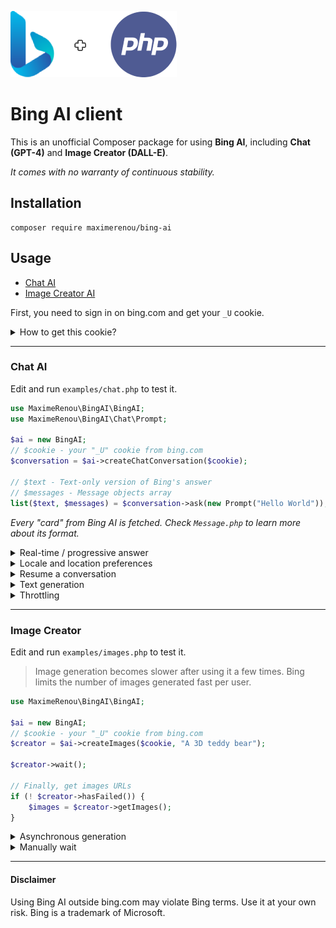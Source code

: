 ![Bing + PHP](logo.png)

# Bing AI client

This is an unofficial Composer package for using **Bing AI**, including **Chat (GPT-4)** and **Image Creator (DALL-E)**.

_It comes with no warranty of continuous stability._

## Installation

    composer require maximerenou/bing-ai

## Usage

- [Chat AI](#chat-ai)
- [Image Creator AI](#image-creator)

First, you need to sign in on bing.com and get your `_U` cookie.

<details>
  <summary>How to get this cookie?</summary>

1. Navigate to bing.com
2. Sign in using your Microsoft account
3. Back on bing.com, right-click and select "Inspect" - the browser console appears
4. Go to "Application" tab
5. Select "Cookies" > "https://www.bing.com" in the sidebar
6. Search for "_U" cookie
7. Copy its content

</details> 

---------------------------------------

### Chat AI

Edit and run `examples/chat.php` to test it.

```php
use MaximeRenou\BingAI\BingAI;
use MaximeRenou\BingAI\Chat\Prompt;

$ai = new BingAI;
// $cookie - your "_U" cookie from bing.com
$conversation = $ai->createChatConversation($cookie);

// $text - Text-only version of Bing's answer
// $messages - Message objects array
list($text, $messages) = $conversation->ask(new Prompt("Hello World"));
```

_Every "card" from Bing AI is fetched. Check `Message.php` to learn more about its format._

<details>
  <summary>Real-time / progressive answer</summary>

You may pass a function as second argument to get real-time progression:

```php
// $text - Incomplete text version
// $messages - Incomplete messages fleet
list($final_text, $final_messages) = $conversation->ask($prompt, function ($text, $messages) {
    echo $text;
});
```

</details> 

<details>
  <summary>Locale and location preferences</summary>

```php
$conversation = $ai->createChatConversation($cookie)
    ->withLocation($latitude, $longitude, $radius) // Optional
    ->withPreferences('fr-FR', 'fr-FR', 'FR'); // Optional
```

</details> 

<details>
  <summary>Resume a conversation</summary>  

If you want to resume a previous conversation, you can retrieve its identifiers:

```php
// Get current identifiers
$identifiers = $conversation->getIdentifiers();

// ...
// Resume conversation with $identifiers parameter, and number of previous questions
$conversation = $ai->createChatConversation($cookie, $identifiers, 1);
```

</details> 

<details>
  <summary>Text generation</summary>

```php
$subject = "Internet memes";
$tone = 'funny';
$type = 'blog post';
$length = 'short';

$prompt = new Prompt("Please write a *$length* *$type* in a *$tone* style about `$subject`. Please wrap the $type in a markdown codeblock.");

$conversation->ask($prompt->withoutCache(), ...)
```

> To prevent answers like "I have already written \[...]", you can disable cache for your prompt with `withoutCache()`.

</details>

<details>
  <summary>Throttling</summary>

Bing is limiting messages count per conversations. You can monitor it by calling `getRemainingMessages()` after every interaction.

```php
$remaining = $conversation->getRemainingMessages();

if ($remaining === 0) {
    // You reached the limit
}
```

</details>

---------------------------------------

### Image Creator

Edit and run `examples/images.php` to test it.

> Image generation becomes slower after using it a few times. Bing limits the number of images generated fast per user.

```php
use MaximeRenou\BingAI\BingAI;

$ai = new BingAI;
// $cookie - your "_U" cookie from bing.com
$creator = $ai->createImages($cookie, "A 3D teddy bear");

$creator->wait();

// Finally, get images URLs
if (! $creator->hasFailed()) {
    $images = $creator->getImages();
}
```

<details>
  <summary>Asynchronous generation</summary>
You may quit after calling `createImages()` and check generation later using its ID:

```php
$prompt = "A 3D teddy bear";
$creator = $ai->createImages($cookie, $prompt);
$generation_id = $creator->getGenerationId();

// ...

$creator = new ImageCreator($cookie);
$creator->resume($generation_id, $prompt);
```
</details>

<details>
  <summary>Manually wait</summary>
Instead of calling `$creator->wait();` you can loop by yourself:

```php
do {
    sleep(1);
} while ($creator->isGenerating());
```
</details>

---------------------------------------

#### Disclaimer

Using Bing AI outside bing.com may violate Bing terms. Use it at your own risk.
Bing is a trademark of Microsoft.
